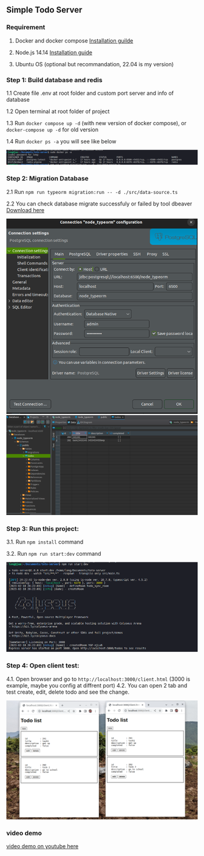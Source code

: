 ## Simple Todo Server

### Requirement
1. Docker and docker compose [Installation guilde](https://www.digitalocean.com/community/tutorials/how-to-install-and-use-docker-compose-on-ubuntu-20-04)

2. Node.js 14.14 [Installation guide](https://tecadmin.net/how-to-install-nvm-on-ubuntu-22-04/)

3. Ubuntu OS (optional but recommandation, 22.04 is my version)

### Step 1: Build database and redis
1.1 Create file .env at root folder and custom port server and info of database

1.2 Open terminal at root folder of project

1.3 Run `docker compose up -d` (with new version of docker compose), or `docker-compose up -d` for old version

1.4 Run `docker ps -a` you will see like below

![step-1-4](./docs/step-1-4.png)

### Step 2: Migration Database
2.1 Run `npm run typeorm migration:run -- -d ./src/data-source.ts`

2.2 You can check database migrate successfuly or failed by tool dbeaver [Download here](https://dbeaver.io/) 

![image-2-2-1](./docs/step-2-2-1.png)
![image-2-2-2](./docs/step-2-2-2.png)


### Step 3: Run this project:
3.1. Run `npm install` command

3.2. Run `npm run start:dev` command

![image-3-2](./docs/step-3-2.png)


### Step 4: Open client test:
4.1. Open browser and go to `http://localhost:3000/client.html` (3000 is example, maybe you config at diffrent port)
4.2. You can open 2 tab and test create, edit, delete todo and see the change.

![image-4-2](./docs/step-4-2.png)


### video demo
[video demo on youtube here](https://youtu.be/nnl4bRqGSpg)
